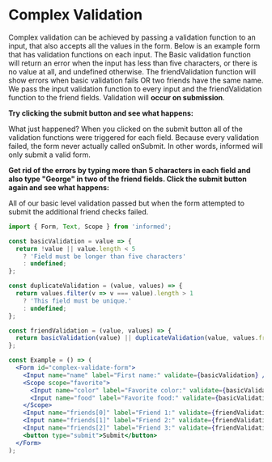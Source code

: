 # Complex Validation

Complex validation can be achieved by passing a validation function to an input,
that also accepts all the values in the form. Below is an example form
that has validation functions on each input. The Basic validation function will
return an error when the input has less than five characters, or there is no
value at all, and undefined otherwise. The friendValidation function will show errors
when basic validation fails OR two friends have the same name. We pass the input
validation function to every input and the friendValidation function to the
friend fields. Validation will **occur on submission**.

**Try clicking the submit button and see what happens:**

<!-- STORY -->

What just happened? When you clicked on the submit button all of the validation
functions were triggered for each field. Because every validation failed, the
form never actually called onSubmit. In other words, informed will only
submit a valid form.

**Get rid of the errors by typing more than 5 characters in each field and
also type "George" in two of the friend fields. Click the submit button again
and see what happens:**

All of our basic level validation passed but when the form attempted to submit
the additional friend checks failed.

<!-- IDFK Strange issue where i need this commnet or code formatting is messed up -->

```jsx
import { Form, Text, Scope } from 'informed';

const basicValidation = value => {
  return !value || value.length < 5
    ? 'Field must be longer than five characters'
    : undefined;
};

const duplicateValidation = (value, values) => {
  return values.filter(v => v === value).length > 1
    ? 'This field must be unique.'
    : undefined;
};

const friendValidation = (value, values) => {
  return basicValidation(value) || duplicateValidation(value, values.friends);
};

const Example = () => (
  <Form id="complex-validate-form">
    <Input name="name" label="First name:" validate={basicValidation} />
    <Scope scope="favorite">
      <Input name="color" label="Favorite color:" validate={basicValidation} />
      <Input name="food" label="Favorite food:" validate={basicValidation} />
    </Scope>
    <Input name="friends[0]" label="Friend 1:" validate={friendValidation} />
    <Input name="friends[1]" label="Friend 2:" validate={friendValidation} />
    <Input name="friends[2]" label="Friend 3:" validate={friendValidation} />
    <button type="submit">Submit</button>
  </Form>
);
```
